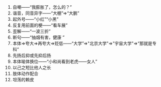 1. 自嘲——“我膨胀了，怎么的？”
2. 谐音，同音异字——“大棚”=>“大鹏”
3. 起外号——“小红”“小黑”
4. 反复用前面的梗——“看车展”
5. 歪解——“一波三折”
6. 断句——“抽烟有害，健康 ”
7. 本体=>夸大=>再夸大=>贬低——“大学”=>"北京大学"=>"宇宙大学"=>“那就是专科”
8. 先扬后抑或先抑后扬
9. 本体喻体换位——“小和尚看到老虎——女人”
10. 以己之短比他人之长
11. 肢体动作配合
12. 坦荡的赖皮